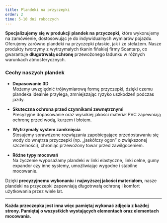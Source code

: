 ```yaml
---
title: Plandeki na przyczepki
order: 2
time: 5-10 dni roboczych
---
```


**Specjalizujemy się w produkcji plandek na przyczepki**, które wykonujemy na
zamówienie, dostosowując je do indywidualnych wymiarów pojazdu. Oferujemy
zarówno plandeki na przyczepki płaskie, jak i ze stelażem. Nasze produkty
tworzymy z wytrzymałych tkanin fińskiej firmy Scantarp, co gwarantuje
**długotrwałą ochronę** przewożonego ładunku w różnych warunkach
atmosferycznych.

### Cechy naszych plandek

- **Dopasowanie 3D**  
  Możemy uwzględnić trójwymiarową formę przyczepki, dzięki czemu plandeka
  idealnie przylega, zmniejszając ryzyko uszkodzeń podczas jazdy.

- **Skuteczna ochrona przed czynnikami zewnętrznymi**  
  Precyzyjne dopasowanie oraz wysokiej jakości materiał PVC zapewniają ochronę
  przed wodą, kurzem i błotem.

- **Wytrzymały system zamknięcia**  
  Stosujemy sprawdzone rozwiązania zapobiegające przedostawaniu się wody do
  wnętrza przyczepki (np. „jaskółczy ogon” o zwiększonej szczelności), chroniąc
  przewożony towar przed zawilgoceniem.

- **Różne typy mocowań**  
  Na życzenie wyposażamy plandeki w linki elastyczne, linki celne, gumy expandor
  czy inne systemy, umożliwiając wygodne i stabilne mocowanie.

Dzięki **precyzyjnemu wykonaniu** i **najwyższej jakości materiałom**, nasze
plandeki na przyczepki zapewniają długotrwałą ochronę i komfort użytkowania
przez wiele lat.

---

**Każda przeczepka jest inna więc pamiętaj wykonać zdjęcia z każdej strony.
Pamiętaj o wszystkich wystających elementach oraz elementach mocowania.**

